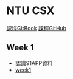 # NTU CSX

[課程GitBook](https://pecu.gitbooks.io/python_/content/)
[課程GitHub](https://github.com/NTU-CSX-Project/107-1PythonSampleCode)

## Week 1

- 認識91APP資料
- [week1](https://github.com/kuosheena2/CSX/tree/master/week_1)